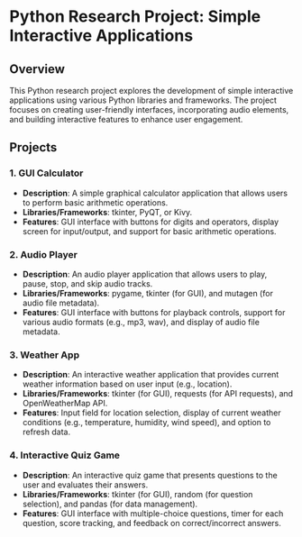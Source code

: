 # Python Research Project: Simple Interactive Applications

## Overview

This Python research project explores the development of simple interactive applications using various Python libraries and frameworks. The project focuses on creating user-friendly interfaces, incorporating audio elements, and building interactive features to enhance user engagement.

## Projects

### 1. GUI Calculator

- **Description**: A simple graphical calculator application that allows users to perform basic arithmetic operations.
- **Libraries/Frameworks**: tkinter, PyQT, or Kivy.
- **Features**: GUI interface with buttons for digits and operators, display screen for input/output, and support for basic arithmetic operations.

### 2. Audio Player

- **Description**: An audio player application that allows users to play, pause, stop, and skip audio tracks.
- **Libraries/Frameworks**: pygame, tkinter (for GUI), and mutagen (for audio file metadata).
- **Features**: GUI interface with buttons for playback controls, support for various audio formats (e.g., mp3, wav), and display of audio file metadata.

### 3. Weather App

- **Description**: An interactive weather application that provides current weather information based on user input (e.g., location).
- **Libraries/Frameworks**: tkinter (for GUI), requests (for API requests), and OpenWeatherMap API.
- **Features**: Input field for location selection, display of current weather conditions (e.g., temperature, humidity, wind speed), and option to refresh data.

### 4. Interactive Quiz Game

- **Description**: An interactive quiz game that presents questions to the user and evaluates their answers.
- **Libraries/Frameworks**: tkinter (for GUI), random (for question selection), and pandas (for data management).
- **Features**: GUI interface with multiple-choice questions, timer for each question, score tracking, and feedback on correct/incorrect answers.


